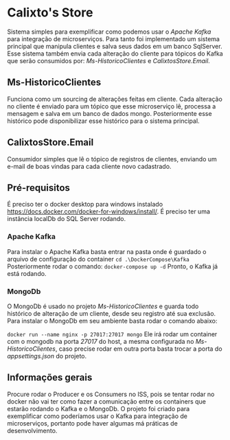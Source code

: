 # Calixto's Store
Sistema simples para exemplificar como podemos usar o _Apache Kafka_ para integração de microserviços.
Para tanto foi implementado um sistema principal que manipula clientes e salva seus dados em um banco SqlServer. Esse sistema também envia cada alteração do cliente para tópicos do Kafka que serão consumidos por: _Ms-HistoricoClientes_ e _CalixtosStore.Email_.

##  Ms-HistoricoClientes
Funciona como um sourcing de alterações feitas em cliente. Cada alteração no cliente é enviado para um tópico que esse microserviço lê, processa a mensagem e salva em um banco de dados mongo. Posteriormente esse histórico pode disponibilizar esse histórico para o sistema principal.

## CalixtosStore.Email
Consumidor simples que lê o tópico de registros de clientes, enviando um e-mail de boas vindas para cada cliente novo cadastrado.

## Pré-requisitos
É preciso ter o docker desktop para windows instalado https://docs.docker.com/docker-for-windows/install/.
É preciso ter uma instância localDb do SQL Server rodando.

### Apache Kafka
Para instalar o Apache Kafka basta entrar na pasta onde é guardado o arquivo de configuração do container
`cd .\DockerCompose\Kafka`
Posteriormente rodar o comando:
`docker-compose up -d` 
Pronto, o Kafka já está rodando.

### MongoDb
O MongoDb é usado no projeto _Ms-HistoricoClientes_ e guarda todo histórico de alteração de um cliente, desde seu registro até sua exclusão.
Para instalar o MongoDb em seu ambiente basta rodar o comando abaixo:

`docker run --name nginx -p 27017:27017 mongo`
Ele irá rodar um container com o mongodb na porta _27017_ do host, a mesma configurada no _Ms-HistoricoClientes_, caso precise rodar em outra porta basta trocar a porta do _appsettings.json_ do projeto.

## Informações gerais
Procure rodar o Producer e os Consumers no ISS, pois se tentar rodar no docker não vai ter como fazer a comunicação entre os containers que estarão rodando o Kafka e o MongoDb.
O projeto foi criado para exemplificar como poderíamos usar o Kafka para integração de microserviços, portanto pode haver algumas má práticas de desenvolvimento.